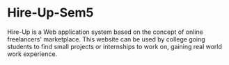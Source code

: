 # Hire-Up-Sem5
Hire-Up is a Web application system based on the concept of online freelancers' marketplace.  This website can be used by college going students to find small projects or internships to  work on, gaining real world work experience.
